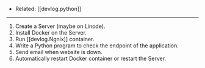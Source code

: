 
- Related: [[devlog.python]]

---

1. Create a Server (maybe on Linode).
2. Install Docker on the Server.
3. Run [[devlog.Ngnix]] container.
4. Write a Python program to check the endpoint of the application.
5. Send email when website is down.
6. Automatically restart Docker container or restart the Server.
